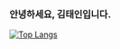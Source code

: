 ### 안녕하세요, 김태인입니다.
[![Top Langs](https://github-readme-stats.vercel.app/api/top-langs/?username=taein111)](https://github.com/taein111/github-readme-stats)

